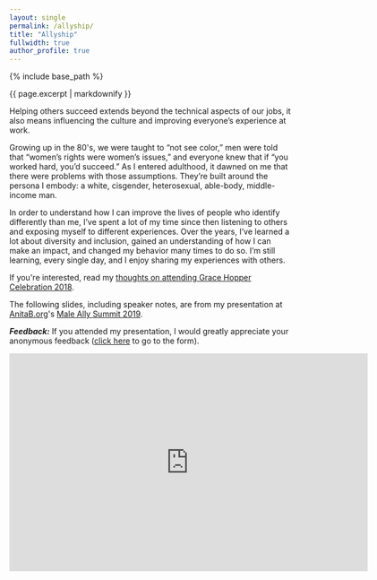 ```yaml
---
layout: single
permalink: /allyship/
title: "Allyship"
fullwidth: true
author_profile: true
---
```


{% include base_path %}

{{ page.excerpt | markdownify }}

Helping others succeed extends beyond the technical aspects of our jobs, it also means
influencing the culture and improving everyone’s experience at work.

Growing up in the 80's, we were taught to “not see color,” men were told that
“women’s rights were women’s issues,” and everyone knew that if “you worked hard, you’d succeed.”
As I entered adulthood, it dawned on me that there were problems with those assumptions.
They’re built around the persona I embody: a white, cisgender, heterosexual, able-body,
middle-income man.

In order to understand how I can improve the lives of people who
identify differently than me, I’ve spent a lot of my time since then listening to others
and exposing myself to different experiences. Over the years, I’ve learned a lot about diversity
and inclusion, gained an understanding of how I can make an impact, and changed my behavior many
times to do so. I’m still learning, every single day, and I enjoy sharing my experiences with others.

If you're interested, read my [thoughts on attending Grace Hopper Celebration 2018](/words/gracehopper/).

The following slides, including speaker notes, are from my presentation
at [AnitaB.org](https://anitab.org/)'s [Male Ally Summit 2019](https://www.linkedin.com/posts/todhilton_im-excited-to-speak-about-the-allyship-journey-activity-6595821918652366849-gbmf).

**_Feedback:_** If you attended my presentation, I would greatly appreciate your anonymous feedback ([click here](https://forms.gle/eQUfNNNsDSexYWqF7) to go to the form).

<iframe src="https://docs.google.com/presentation/d/e/2PACX-1vT7n6pw43jrUXXHM2q4x1hsqyvVK9wriyyvn1rYAf0444OLUU7JX1koz70bYP-oBvixCI-w920niyzM/embed?start=false&loop=false&delayms=5000" frameborder="0" width="640" height="389" allowfullscreen="true" mozallowfullscreen="true" webkitallowfullscreen="true"></iframe>
